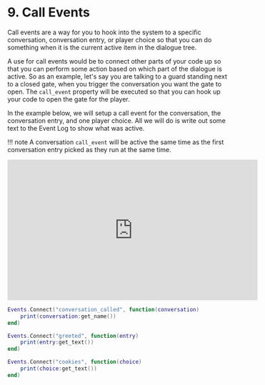 # 9. Call Events

Call events are a way for you to hook into the system to a specific conversation, conversation entry, or player choice so that you can do something when it is the current active item in the dialogue tree.

A use for call events would be to connect other parts of your code up so that you can perform some action based on which part of the dialogue is active. So as an example, let's say you are talking to a guard standing next to a closed gate, when you trigger the conversation you want the gate to open. The `call_event` property will be executed so that you can hook up your code to open the gate for the player.

In the example below, we will setup a call event for the conversation, the conversation entry, and one player choice. All we will do is write out some text to the Event Log to show what was active.

!!! note
	A conversation `call_event` will be active the same time as the first conversation entry picked as they run at the same time.

<iframe width="560" height="315" src="https://www.youtube.com/embed/LqrUepgmYD8" title="YouTube video player" frameborder="0" allow="accelerometer; autoplay; clipboard-write; encrypted-media; gyroscope; picture-in-picture" allowfullscreen></iframe>

```Lua
Events.Connect("conversation_called", function(conversation)
	print(conversation:get_name())
end)

Events.Connect("greeted", function(entry)
	print(entry:get_text())
end)

Events.Connect("cookies", function(choice)
	print(choice:get_text())
end)
```
